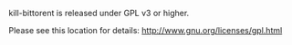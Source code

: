 kill-bittorent is released under GPL v3 or higher. 

Please see this location for details: http://www.gnu.org/licenses/gpl.html

